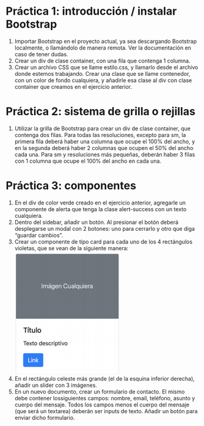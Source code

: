 # Práctica 1: introducción / instalar Bootstrap

1. Importar Bootstrap en el proyecto actual, ya sea descargando Bootstrap localmente, o llamándolo de manera remota. Ver la documentación en caso de tener dudas.
2. Crear un div de clase container, con una fila que contenga 1 columna.
3. Crear un archivo CSS que se llame estilo.css, y llamarlo desde el archivo donde estemos trabajando. Crear una clase que se llame contenedor, con un color de fondo cualquiera, y añadirle esa clase al div con clase container que creamos en el ejercicio anterior.






# Práctica 2: sistema de grilla o rejillas

1. Utilizar la grilla de Bootstrap para crear un div de clase container, que contenga dos filas.
Para todas las resoluciones, excepto para sm, la primera fila deberá haber una columna que ocupe el 100% del ancho, y en la segunda deberá haber 2 columnas que ocupen el 50% del ancho cada una. Para sm y resoluciones más pequeñas, deberán haber 3 filas con 1 columna que ocupe el 100% del ancho en cada una.

# Práctica 3: componentes
1. En el div de color verde creado en el ejercicio anterior, agregarle un componente de alerta que tenga la clase alert-success con un texto cualquiera.
2. Dentro del sidebar, añadir un botón. Al presionar el botón deberá desplegarse un modal con 2 botones: uno para cerrarlo y otro que diga “guardar cambios”.
3. Crear un componente de tipo card para cada uno de los 4 rectángulos violetas, que se vean de la siguiente manera:
![ImagenProblema](Imagen1.PNG)
4. En el rectángulo celeste más grande (el de la esquina inferior derecha), añadir un slider con 3 imágenes.
5. En un nuevo documento, crear un formulario de contacto. El mismo debe contener lossiguientes campos: nombre, email, teléfono, asunto y cuerpo del mensaje. Todos los campos menos el cuerpo del mensaje (que será un textarea) deberán ser inputs de texto. Añadir un botón para enviar dicho formulario.
